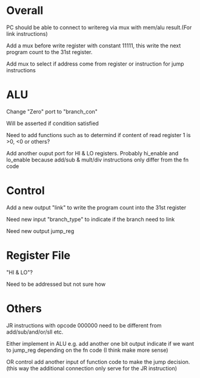 Overall
=======

PC should be able to connect to writereg via mux with mem/alu result.(For link instructions)

Add a mux before write register with constant 11111, this write the next program count to the 31st register.

Add mux to select if address come from register or instruction for jump instructions

ALU
===

Change "Zero" port to "branch_con"

Will be asserted if condition satisfied

Need to add functions such as to determind if content of read register 1 is >0, <0 or others?

Add another ouput port for HI & LO registers. Probably hi_enable and lo_enable because add/sub & mult/div instructions only differ from the fn code

Control
=======

Add a new output "link" to write the program count into the 31st register

Need new input "branch_type" to indicate if the branch need to link

Need new output jump_reg

Register File
=============

"HI & LO"?

Need to be addressed but not sure how

Others
======

JR instructions with opcode 000000 need to be different from add/sub/and/or/sll etc.

Either implement in ALU e.g. add another one bit output indicate if we want to jump_reg depending on the fn code (I think make more sense)

OR control add another input of function code to make the jump decision. (this way the additional connection only serve for the JR instruction)
